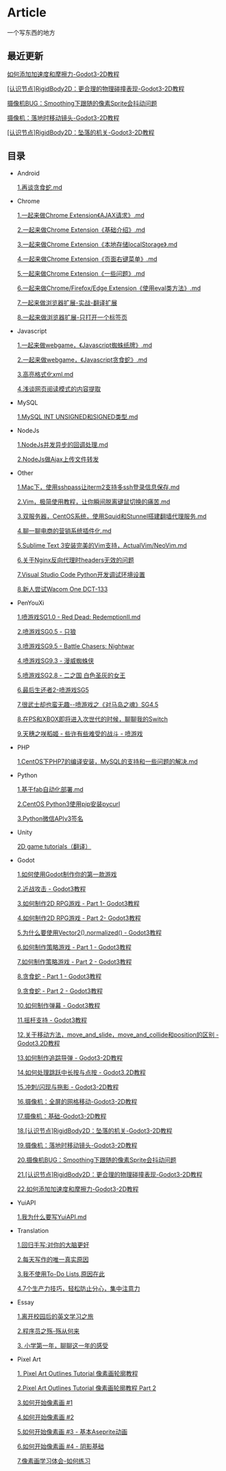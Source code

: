 # Article
一个写东西的地方

## 最近更新


[如何添加加速度和摩擦力-Godot3-2D教程](https://github.com/yuiitsu/Article/blob/master/Godot/2021010601.%E5%A6%82%E4%BD%95%E6%B7%BB%E5%8A%A0%E5%8A%A0%E9%80%9F%E5%BA%A6%E5%92%8C%E6%91%A9%E6%93%A6%E5%8A%9B-Godot3-2D%E6%95%99%E7%A8%8B.md)

[[认识节点]RigidBody2D：更合理的物理碰撞表现-Godot3-2D教程](https://github.com/yuiitsu/Article/blob/master/Godot/2021010502.%5B%E8%AE%A4%E8%AF%86%E8%8A%82%E7%82%B9%5DRigidBody2D%EF%BC%9A%E6%9B%B4%E5%90%88%E7%90%86%E7%9A%84%E7%89%A9%E7%90%86%E7%A2%B0%E6%92%9E%E8%A1%A8%E7%8E%B0-Godot3-2D%E6%95%99%E7%A8%8B.md)

[摄像机BUG：Smoothing下跟随的像素Sprite会抖动问题](https://github.com/yuiitsu/Article/blob/master/Godot/2021010501.%E6%91%84%E5%83%8F%E6%9C%BABUG%EF%BC%9ASmoothing%E4%B8%8B%E8%B7%9F%E9%9A%8F%E7%9A%84%E5%83%8F%E7%B4%A0Sprite%E4%BC%9A%E6%8A%96%E5%8A%A8%E9%97%AE%E9%A2%98.md)

[摄像机：落地时移动镜头-Godot3-2D教程](https://github.com/yuiitsu/Article/blob/master/Godot/2020123002.%E6%91%84%E5%83%8F%E6%9C%BA%EF%BC%9A%E8%90%BD%E5%9C%B0%E6%97%B6%E7%A7%BB%E5%8A%A8%E9%95%9C%E5%A4%B4-Godot3-2D%E6%95%99%E7%A8%8B.md)

[[认识节点]RigidBody2D：坠落的机关-Godot3-2D教程](https://github.com/yuiitsu/Article/blob/master/Godot/2020123001.%5B%E8%AE%A4%E8%AF%86%E8%8A%82%E7%82%B9%5DRigidBody2D%EF%BC%9A%E5%9D%A0%E8%90%BD%E7%9A%84%E6%9C%BA%E5%85%B3-Godot3-2D%E6%95%99%E7%A8%8B.md)

## 目录

* Android

    [1.再谈贪食蛇.md](https://github.com/yuiitsu/Blog/blob/master/Android/%E5%86%8D%E8%B0%88%E8%B4%AA%E9%A3%9F%E8%9B%87.md)

* Chrome

    [1.一起来做Chrome Extension《AJAX请求》.md](https://github.com/yuiitsu/Article/blob/master/Chrome/02.%E4%B8%80%E8%B5%B7%E6%9D%A5%E5%81%9Achrome%20Extension%E3%80%8AAJAX%E8%AF%B7%E6%B1%82%E3%80%8B.md)

    [2.一起来做Chrome Extension《基础介绍》.md](https://github.com/yuiitsu/Article/blob/master/Chrome/01.%E4%B8%80%E8%B5%B7%E6%9D%A5%E5%81%9Achrome%20Extension%E3%80%8A%E5%9F%BA%E7%A1%80%E4%BB%8B%E7%BB%8D%E3%80%8B.md)

    [3.一起来做Chrome Extension《本地存储localStorage》.md](https://github.com/yuiitsu/Article/blob/master/Chrome/03.%E4%B8%80%E8%B5%B7%E6%9D%A5%E5%81%9Achrome%20Extension%E3%80%8A%E6%9C%AC%E5%9C%B0%E5%AD%98%E5%82%A8localStorage%E3%80%8B.md)

    [4.一起来做Chrome Extension《页面右键菜单》.md](https://github.com/yuiitsu/Article/blob/master/Chrome/04.%E4%B8%80%E8%B5%B7%E6%9D%A5%E5%81%9Achrome%20Extension%E3%80%8A%E9%A1%B5%E9%9D%A2%E5%8F%B3%E9%94%AE%E8%8F%9C%E5%8D%95%E3%80%8B.md)

    [5.一起来做Chrome Extension《一些问题》.md](https://github.com/yuiitsu/Article/blob/master/Chrome/06.%E4%B8%80%E8%B5%B7%E6%9D%A5%E5%81%9Achrome%20Extension%E3%80%8A%E4%B8%80%E4%BA%9B%E9%97%AE%E9%A2%98%E3%80%8B.md)

    [6.一起来做Chrome/Firefox/Edge Extension《使用eval类方法》.md](https://github.com/yuiitsu/Article/blob/master/Chrome/08.%E4%B8%80%E8%B5%B7%E6%9D%A5%E5%81%9AChrome-Firefox-Extension%E3%80%8A%E4%BD%BF%E7%94%A8eval%E7%B1%BB%E6%96%B9%E6%B3%95%E3%80%8B.md)

    [7.一起来做浏览器扩展-实战-翻译扩展](https://github.com/yuiitsu/Article/blob/master/Chrome/09.一起来做浏览器扩展-实战-翻译扩展.md)

    [8.一起来做浏览器扩展-只打开一个标签页](https://github.com/yuiitsu/Article/blob/master/Chrome/10.%E4%B8%80%E8%B5%B7%E6%9D%A5%E5%81%9A%E6%B5%8F%E8%A7%88%E5%99%A8%E6%89%A9%E5%B1%95-%E5%8F%AA%E6%89%93%E5%BC%80%E4%B8%80%E4%B8%AA%E6%A0%87%E7%AD%BE%E9%A1%B5.md)

* Javascript

    [1.一起来做webgame，《Javascript蜘蛛纸牌》.md](https://github.com/yuiitsu/Blog/blob/master/Javascript/%E4%B8%80%E8%B5%B7%E6%9D%A5%E5%81%9Awebgame%EF%BC%8C%E3%80%8AJavascript%E8%9C%98%E8%9B%9B%E7%BA%B8%E7%89%8C%E3%80%8B.md)

    [2.一起来做webgame，《Javascript贪食蛇》.md](https://github.com/yuiitsu/Blog/blob/master/Javascript/%E4%B8%80%E8%B5%B7%E6%9D%A5%E5%81%9Awebgame%EF%BC%8C%E3%80%8AJavascript%E8%B4%AA%E9%A3%9F%E8%9B%87%E3%80%8B.md)

    [3.高亮格式化xml.md](https://github.com/yuiitsu/Article/blob/master/Javascript/%E9%AB%98%E4%BA%AE%E6%A0%BC%E5%BC%8F%E5%8C%96xml.md)

    [4.浅谈网页阅读模式的内容提取](https://github.com/yuiitsu/Article/blob/master/Javascript/2019031901.浅谈网页阅读模式的内容提取.md)

* MySQL

    [1.MySQL INT UNSIGNED和SIGNED类型.md](https://github.com/yuiitsu/Article/blob/master/MySQL/MySQL%20INT%20UNSIGNED%E5%92%8CSIGNED%E7%B1%BB%E5%9E%8B.md)

* NodeJs

    [1.NodeJs并发异步的回调处理.md](https://github.com/yuiitsu/Blog/blob/master/NodeJs/NodeJs%E5%B9%B6%E5%8F%91%E5%BC%82%E6%AD%A5%E7%9A%84%E5%9B%9E%E8%B0%83%E5%A4%84%E7%90%86.md)

    [2.NodeJs做Ajax上传文件转发](https://github.com/yuiitsu/Article/blob/master/NodeJs/NodeJs做Ajax上传文件转发.md)

* Other

    [1.Mac下，使用sshpass让iterm2支持多ssh登录信息保存.md](https://github.com/yuiitsu/Blog/blob/master/Other/Mac%E4%B8%8B%EF%BC%8C%E4%BD%BF%E7%94%A8sshpass%E8%AE%A9iterm2%E6%94%AF%E6%8C%81%E5%A4%9Assh%E7%99%BB%E5%BD%95%E4%BF%A1%E6%81%AF%E4%BF%9D%E5%AD%98.md)

    [2.Vim，极简使用教程，让你瞬间脱离键鼠切换的痛苦.md](https://github.com/yuiitsu/Blog/blob/master/Other/Vim%EF%BC%8C%E6%9E%81%E7%AE%80%E4%BD%BF%E7%94%A8%E6%95%99%E7%A8%8B%EF%BC%8C%E8%AE%A9%E4%BD%A0%E7%9E%AC%E9%97%B4%E8%84%B1%E7%A6%BB%E9%94%AE%E9%BC%A0%E5%88%87%E6%8D%A2%E7%9A%84%E7%97%9B%E8%8B%A6.md)

    [3.双服务器，CentOS系统，使用Squid和Stunnel搭建翻墙代理服务.md](https://github.com/yuiitsu/Blog/blob/master/Other/%E5%8F%8C%E6%9C%8D%E5%8A%A1%E5%99%A8%EF%BC%8CCentOS%E7%B3%BB%E7%BB%9F%EF%BC%8C%E4%BD%BF%E7%94%A8Squid%E5%92%8CStunnel%E6%90%AD%E5%BB%BA%E7%BF%BB%E5%A2%99%E4%BB%A3%E7%90%86%E6%9C%8D%E5%8A%A1.md)

    [4.聊一聊电商的营销系统插件化.md](https://github.com/yuiitsu/Blog/blob/master/Other/%E8%81%8A%E4%B8%80%E8%81%8A%E7%94%B5%E5%95%86%E7%9A%84%E8%90%A5%E9%94%80%E7%B3%BB%E7%BB%9F%E6%8F%92%E4%BB%B6%E5%8C%96.md)

    [5.Sublime Text 3安装完美的Vim支持，ActualVim/NeoVim.md](https://github.com/yuiitsu/Article/blob/master/Other/SublimeText3%E5%AE%89%E8%A3%85%E5%AE%8C%E7%BE%8E%E7%9A%84Vim%E6%94%AF%E6%8C%81ActualVim%2CNeoVim.md)

    [6.关于Nginx反向代理时headers无效的问题](https://github.com/yuiitsu/Article/blob/master/Other/关于Nginx反向代理时headers无效的问题.md)

    [7.Visual Studio Code Python开发调试环境设置](https://github.com/yuiitsu/Article/blob/master/Other/2020021701.Visual-Studio-Code-Python%E5%BC%80%E5%8F%91%E8%B0%83%E8%AF%95%E7%8E%AF%E5%A2%83%E8%AE%BE%E7%BD%AE.md)

    [8.新人尝试Wacom One DCT-133](https://github.com/yuiitsu/Article/blob/master/Other/2020112402.%E6%96%B0%E4%BA%BA%E5%B0%9D%E8%AF%95WacomOneDCT-133.md)

* PenYouXi

    [1.喷游戏SG1.0 - Red Dead: RedemptionⅡ.md](https://github.com/yuiitsu/Article/blob/master/penyouxi/%E5%96%B7%E6%B8%B8%E6%88%8F%E4%B9%8BRed%20Dead-Redemption%20II.md)

    [2.喷游戏SG0.5 - 只狼](https://github.com/yuiitsu/Article/blob/master/penyouxi/%E5%96%B7%E6%B8%B8%E6%88%8F%E4%B9%8B%E5%8F%AA%E7%8B%BC.md)

    [3.喷游戏SG9.5 - Battle Chasers: Nightwar](https://github.com/yuiitsu/Article/blob/master/penyouxi/%E5%96%B7%E6%B8%B8%E6%88%8F%E4%B9%8BBattle%20Chasers:%20Nightwar.md)

    [4.喷游戏SG9.3 - 漫威蜘蛛侠](https://github.com/yuiitsu/Article/blob/master/penyouxi/喷游戏SG9.3_漫威蜘蛛侠.md)

    [5.喷游戏SG2.8 - 二之国 白色圣灰的女王](https://github.com/yuiitsu/Article/blob/master/penyouxi/%E5%96%B7%E6%B8%B8%E6%88%8FSG2.8_%E4%BA%8C%E4%B9%8B%E5%9B%BD_%E7%99%BD%E8%89%B2%E5%9C%A3%E7%81%B0%E7%9A%84%E5%A5%B3%E7%8E%8B.md)

    [6.最后生还者2-喷游戏SG5](https://github.com/yuiitsu/Article/blob/master/penyouxi/最后生还者2-喷游戏SG5.md)

    [7.很武士却也蛮无趣--喷游戏之《对马岛之魂》SG4.5](https://github.com/yuiitsu/Article/blob/master/penyouxi/很武士却也蛮无趣--喷游戏之《对马岛之魂》SG4.5.md)

    [8.在PS和XBOX即将进入次世代的时候，聊聊我的Switch](https://github.com/yuiitsu/Article/blob/master/penyouxi/%E5%9C%A8PS%E5%92%8CXBOX%E5%8D%B3%E5%B0%86%E8%BF%9B%E5%85%A5%E6%AC%A1%E4%B8%96%E4%BB%A3%E7%9A%84%E6%97%B6%E5%80%99%EF%BC%8C%E8%81%8A%E8%81%8A%E6%88%91%E7%9A%84Switch.md)

    [9.天穗之咲稻姬 - 些许有些难受的战斗 - 喷游戏](https://github.com/yuiitsu/Article/blob/master/penyouxi/%E5%A4%A9%E7%A9%97%E4%B9%8B%E5%92%B2%E7%A8%BB%E5%A7%AC_%E4%BA%9B%E8%AE%B8%E6%9C%89%E4%BA%9B%E9%9A%BE%E5%8F%97%E7%9A%84%E6%88%98%E6%96%97_%E5%96%B7%E6%B8%B8%E6%88%8F.md)

* PHP

    [1.CentOS下PHP7的编译安装，MySQL的支持和一些问题的解决.md](https://github.com/yuiitsu/Blog/blob/master/Php/CentOS%E4%B8%8BPHP7%E7%9A%84%E7%BC%96%E8%AF%91%E5%AE%89%E8%A3%85%EF%BC%8CMySQL%E7%9A%84%E6%94%AF%E6%8C%81%E5%92%8C%E4%B8%80%E4%BA%9B%E9%97%AE%E9%A2%98%E7%9A%84%E8%A7%A3%E5%86%B3.md)

* Python

    [1.基于fab自动化部署.md](https://github.com/yuiitsu/Blog/blob/master/Python/%E5%9F%BA%E4%BA%8Efab%E8%87%AA%E5%8A%A8%E5%8C%96%E9%83%A8%E7%BD%B2.md)

    [2.CentOS Python3使用pip安装pycurl](https://github.com/yuiitsu/Article/blob/master/Python/CentOS-Python3安装pycurl.md)

    [3.Python微信APIv3签名](https://github.com/yuiitsu/Article/blob/master/Python/Python微信APIv3签名.md)

* Unity

    [2D game tutorials（翻译）](https://github.com/yuiitsu/Article/tree/master/Unity-Tutorials/2d-game-unity)

* Godot

    [1.如何使用Godot制作你的第一款游戏](https://github.com/yuiitsu/Article/blob/master/Godot/2020081902.HowToMakeYourFirstGameWithGodot.md)

    [2.近战攻击 - Godot3教程](https://github.com/yuiitsu/Article/blob/master/Godot/2020082001.MeleeAttackGodotTutorial.md)

    [3.如何制作2D RPG游戏 - Part 1- Godot3教程](https://github.com/yuiitsu/Article/blob/master/Godot/2020082601.BuildA2DRPGInGodotPart1.md)

    [4.如何制作2D RPG游戏 - Part 2- Godot3教程](https://github.com/yuiitsu/Article/blob/master/Godot/2020082702.BuildA2DRPGInGodotPart2.md)

    [5.为什么要使用Vector2().normalized() - Godot3教程](https://github.com/yuiitsu/Article/blob/master/Godot/2020082701.WhyUseVector2.normalizedGodot3Tutorial.md)

    [6.如何制作策略游戏 - Part 1 - Godot3教程](https://github.com/yuiitsu/Article/blob/master/Godot/2020082801.HowToMakeaStrategyGameinGodotPart1.md)

    [7.如何制作策略游戏 - Part 2 - Godot3教程](https://github.com/yuiitsu/Article/blob/master/Godot/2020090101.HowToMakeaStrategyGameinGodotPart2.md)

    [8.贪食蛇 - Part 1 - Godot3教程](https://github.com/yuiitsu/Article/blob/master/Godot/2020083001.SnakeGodot3Tutorial.md)

    [9.贪食蛇 - Part 2 - Godot3教程](https://github.com/yuiitsu/Article/blob/master/Godot/2020083101.SnakePart2Godot3Tutorial.md)

    [10.如何制作弹幕 - Godot3教程](https://github.com/yuiitsu/Article/blob/master/Godot/2020110201.%E5%A6%82%E4%BD%95%E5%88%B6%E4%BD%9C%E5%BC%B9%E5%B9%95-Godot3%E6%95%99%E7%A8%8B.md)

    [11.摇杆支持 - Godot3教程](https://github.com/yuiitsu/Article/blob/master/Godot/2020110401.%E6%91%87%E6%9D%86%E6%94%AF%E6%8C%81-Godot3-2D%E6%95%99%E7%A8%8B.md)

    [12.关于移动方法，move_and_slide，move_and_collide和position的区别 - Godot3.2D教程](https://github.com/yuiitsu/Article/blob/master/Godot/2020110501.move_and_slide%2Cmove_and_collide%E5%92%8Cposition-Godot3-2D%E6%95%99%E7%A8%8B.md)

    [13.如何制作追踪导弹 - Godot3-2D教程](https://github.com/yuiitsu/Article/blob/master/Godot/2020110502.%E5%A6%82%E4%BD%95%E5%88%B6%E4%BD%9C%E8%BF%BD%E8%B8%AA%E5%AF%BC%E5%BC%B9-Godot3-2D%E6%95%99%E7%A8%8B.md)

    [14.如何处理跳跃中长按与点按 - Godot3.2D教程](https://github.com/yuiitsu/Article/blob/master/Godot/2020111101.%E5%A6%82%E4%BD%95%E5%A4%84%E7%90%86%E8%B7%B3%E8%B7%83%E4%B8%AD%E9%95%BF%E6%8C%89%E4%B8%8E%E7%82%B9%E6%8C%89-Godot3.2D%E6%95%99%E7%A8%8B.md)

    [15.冲刺/闪现与拖影 - Godot3-2D教程](https://github.com/yuiitsu/Article/blob/master/Godot/2020112401.%E5%86%B2%E5%88%BA%E9%97%AA%E7%8E%B0%E4%B8%8E%E6%8B%96%E5%BD%B1-Godot3-2D%E6%95%99%E7%A8%8B.md)

    [16.摄像机：全屏的网格移动-Godot3-2D教程](https://github.com/yuiitsu/Article/blob/master/Godot/2020122201.%E6%91%84%E5%83%8F%E6%9C%BA%E6%95%99%E7%A8%8B%EF%BC%9A%E5%85%A8%E5%B1%8F%E7%9A%84%E7%BD%91%E6%A0%BC%E7%A7%BB%E5%8A%A8-Godot3-2D%E6%95%99%E7%A8%8B.md)

    [17.摄像机：基础-Godot3-2D教程](https://github.com/yuiitsu/Article/blob/master/Godot/2020122501.%E6%91%84%E5%83%8F%E6%9C%BA%EF%BC%9A%E5%9F%BA%E7%A1%80-Godot3-2D%E6%95%99%E7%A8%8B.md)

    [18.[认识节点]RigidBody2D：坠落的机关-Godot3-2D教程](https://github.com/yuiitsu/Article/blob/master/Godot/2020123001.%5B%E8%AE%A4%E8%AF%86%E8%8A%82%E7%82%B9%5DRigidBody2D%EF%BC%9A%E5%9D%A0%E8%90%BD%E7%9A%84%E6%9C%BA%E5%85%B3-Godot3-2D%E6%95%99%E7%A8%8B.md)

    [19.摄像机：落地时移动镜头-Godot3-2D教程](https://github.com/yuiitsu/Article/blob/master/Godot/2020123002.%E6%91%84%E5%83%8F%E6%9C%BA%EF%BC%9A%E8%90%BD%E5%9C%B0%E6%97%B6%E7%A7%BB%E5%8A%A8%E9%95%9C%E5%A4%B4-Godot3-2D%E6%95%99%E7%A8%8B.md)

    [20.摄像机BUG：Smoothing下跟随的像素Sprite会抖动问题](https://github.com/yuiitsu/Article/blob/master/Godot/2021010501.%E6%91%84%E5%83%8F%E6%9C%BABUG%EF%BC%9ASmoothing%E4%B8%8B%E8%B7%9F%E9%9A%8F%E7%9A%84%E5%83%8F%E7%B4%A0Sprite%E4%BC%9A%E6%8A%96%E5%8A%A8%E9%97%AE%E9%A2%98.md)

    [21.[认识节点]RigidBody2D：更合理的物理碰撞表现-Godot3-2D教程](https://github.com/yuiitsu/Article/blob/master/Godot/2021010502.%5B%E8%AE%A4%E8%AF%86%E8%8A%82%E7%82%B9%5DRigidBody2D%EF%BC%9A%E6%9B%B4%E5%90%88%E7%90%86%E7%9A%84%E7%89%A9%E7%90%86%E7%A2%B0%E6%92%9E%E8%A1%A8%E7%8E%B0-Godot3-2D%E6%95%99%E7%A8%8B.md)

    [22.如何添加加速度和摩擦力-Godot3-2D教程](https://github.com/yuiitsu/Article/blob/master/Godot/2021010601.%E5%A6%82%E4%BD%95%E6%B7%BB%E5%8A%A0%E5%8A%A0%E9%80%9F%E5%BA%A6%E5%92%8C%E6%91%A9%E6%93%A6%E5%8A%9B-Godot3-2D%E6%95%99%E7%A8%8B.md)


* YuiAPI

    [1.我为什么要写YuiAPI.md](https://github.com/yuiitsu/Article/blob/master/YuiAPI/%E6%88%91%E4%B8%BA%E4%BB%80%E4%B9%88%E8%A6%81%E5%86%99YuiAPI.md)
    
* Translation

    [1.回归手写:对你的大脑更好](https://github.com/yuiitsu/Article/blob/master/Translation/19122201-%E5%9B%9E%E5%BD%92%E6%89%8B%E5%86%99-%E5%AF%B9%E4%BD%A0%E7%9A%84%E5%A4%A7%E8%84%91%E6%9B%B4%E5%A5%BD.md)
    
    [2.每天写作的唯一真实原因](https://github.com/yuiitsu/Article/blob/master/Translation/19122601-%E6%AF%8F%E5%A4%A9%E5%86%99%E6%97%A5%E8%AE%B0%E7%9A%84%E7%9C%9F%E7%9B%B8%E5%8F%AA%E6%9C%89%E4%B8%80%E4%B8%AA.md)
    
    [3.我不使用To-Do Lists,原因在此](https://github.com/yuiitsu/Article/blob/master/Translation/20011401-我不使用待办清单%3B原因在此.md)
    
    [4.7个生产力技巧，轻松防止分心，集中注意力](https://github.com/yuiitsu/Article/blob/master/Translation/20021301-7个生产力技巧，轻松防止分心，集中注意力.md)
    
* Essay

    [1.离开校园后的英文学习之旅](https://github.com/yuiitsu/Article/blob/master/Essay/%E7%A6%BB%E5%BC%80%E6%A0%A1%E5%9B%AD%E5%90%8E%E7%9A%84%E8%8B%B1%E6%96%87%E5%AD%A6%E4%B9%A0%E4%B9%8B%E6%97%85.md)
    
    [2.程序员之殇-殇从何来](https://github.com/yuiitsu/Article/blob/master/Essay/2020011201.程序员之殇_到底是什么.md)
    
    [3. 小学第一年，聊聊这一年的感受](https://github.com/yuiitsu/Article/blob/master/Essay/2020070501小学第一年%2C聊聊这一年的感受.md)
    
* Pixel Art

    [1. Pixel Art Outlines Tutorial 像素画轮廓教程](https://github.com/yuiitsu/Article/blob/master/PixelArt/2020071401.Pixel-Art-Outlines-Tuturial.md)

    [2.Pixel Art Outlines Tutorial 像素画轮廓教程 Part 2](https://github.com/yuiitsu/Article/blob/master/PixelArt/2020071402.Pixel-Art-Outlines-Tutorial-Part2.md)
    
    [3.如何开始像素画 #1](https://github.com/yuiitsu/Article/blob/master/PixelArt/2020072401.HowToStartMakingPixelArt01.md)
    
    [4.如何开始像素画 #2](https://github.com/yuiitsu/Article/blob/master/PixelArt/2020081801.HowToStartMakingPixelArt02.md)
    
    [5.如何开始像素画 #3 - 基本Aseprite动画](https://github.com/yuiitsu/Article/blob/master/PixelArt/2020102901.HowToStartMakingPixelArt%233.md)
    
    [6.如何开始像素画 #4 - 阴影基础](https://github.com/yuiitsu/Article/blob/master/PixelArt/2020103001HowToStartMakingPixelArt%234.md)
    
    [7.像素画学习体会-如何练习](https://github.com/yuiitsu/Article/blob/master/PixelArt/20201202.%E5%83%8F%E7%B4%A0%E7%94%BB%E5%AD%A6%E4%B9%A0%E4%BD%93%E4%BC%9A-%E5%A6%82%E4%BD%95%E7%BB%83%E4%B9%A0.md)

